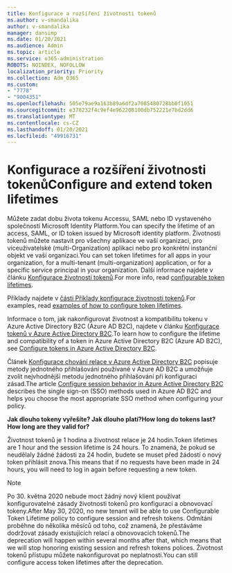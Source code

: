 ```yaml
---
title: Konfigurace a rozšíření životnosti tokenů
ms.author: v-smandalika
author: v-smandalika
manager: dansimp
ms.date: 01/20/2021
ms.audience: Admin
ms.topic: article
ms.service: o365-administration
ROBOTS: NOINDEX, NOFOLLOW
localization_priority: Priority
ms.collection: Adm_O365
ms.custom:
- "7778"
- "9004351"
ms.openlocfilehash: 505e79ae9a163b89a6df2a7085480728bb0f1051
ms.sourcegitcommit: e378232f4c9ef4e962208100db752221e7bd2dd6
ms.translationtype: MT
ms.contentlocale: cs-CZ
ms.lasthandoff: 01/20/2021
ms.locfileid: "49916731"
---
```

# <a name="configure-and-extend-token-lifetimes"></a><span data-ttu-id="b217f-102">Konfigurace a rozšíření životnosti tokenů</span><span class="sxs-lookup"><span data-stu-id="b217f-102">Configure and extend token lifetimes</span></span>

<span data-ttu-id="b217f-103">Můžete zadat dobu života tokenu Accessu, SAML nebo ID vystaveného společností Microsoft Identity Platform.</span><span class="sxs-lookup"><span data-stu-id="b217f-103">You can specify the lifetime of an access, SAML, or ID token issued by Microsoft identity platform.</span></span> <span data-ttu-id="b217f-104">Životnosti tokenů můžete nastavit pro všechny aplikace ve vaší organizaci, pro víceuživatelské (multi-Organization) aplikaci nebo pro konkrétní instanční objekt ve vaší organizaci.</span><span class="sxs-lookup"><span data-stu-id="b217f-104">You can set token lifetimes for all apps in your organization, for a multi-tenant (multi-organization) application, or for a specific service principal in your organization.</span></span> <span data-ttu-id="b217f-105">Další informace najdete v článku [Konfigurace životnosti tokenů](https://docs.microsoft.com/azure/active-directory/develop/active-directory-configurable-token-lifetimes).</span><span class="sxs-lookup"><span data-stu-id="b217f-105">For more info, read [configurable token lifetimes](https://docs.microsoft.com/azure/active-directory/develop/active-directory-configurable-token-lifetimes).</span></span>

<span data-ttu-id="b217f-106">Příklady najdete v [části Příklady konfigurace životnosti tokenů](https://docs.microsoft.com/azure/active-directory/develop/configure-token-lifetimes).</span><span class="sxs-lookup"><span data-stu-id="b217f-106">For examples, read [examples of how to configure token lifetimes](https://docs.microsoft.com/azure/active-directory/develop/configure-token-lifetimes).</span></span>

<span data-ttu-id="b217f-107">Informace o tom, jak nakonfigurovat životnost a kompatibilitu tokenu v Azure Active Directory B2C (Azure AD B2C), najdete v článku [Konfigurace tokenů v Azure Active Directory B2C](https://docs.microsoft.com/azure/active-directory-b2c/configure-tokens?pivots=b2c-user-flow).</span><span class="sxs-lookup"><span data-stu-id="b217f-107">To learn how to configure the lifetime and compatibility of a token in Azure Active Directory B2C (Azure AD B2C), see [Configure tokens in Azure Active Directory B2C](https://docs.microsoft.com/azure/active-directory-b2c/configure-tokens?pivots=b2c-user-flow).</span></span>

<span data-ttu-id="b217f-108">Článek [Konfigurace chování relace v Azure Active Directory B2C](https://docs.microsoft.com/azure/active-directory-b2c/session-behavior?pivots=b2c-user-flow) popisuje metody jednotného přihlašování používané v Azure AD B2C a umožňuje zvolit nejvhodnější metodu jednotného přihlašování při konfiguraci zásad.</span><span class="sxs-lookup"><span data-stu-id="b217f-108">The article [Configure session behavior in Azure Active Directory B2C](https://docs.microsoft.com/azure/active-directory-b2c/session-behavior?pivots=b2c-user-flow) describes the single sign-on (SSO) methods used in Azure AD B2C and helps you choose the most appropriate SSO method when configuring your policy.</span></span>

<span data-ttu-id="b217f-109">**Jak dlouho tokeny vyřešíte? Jak dlouho platí?**</span><span class="sxs-lookup"><span data-stu-id="b217f-109">**How long do tokens last? How long are they valid for?**</span></span>

<span data-ttu-id="b217f-110">Životnost tokenů je 1 hodina a životnost relace je 24 hodin.</span><span class="sxs-lookup"><span data-stu-id="b217f-110">Token lifetimes are 1 hour and the session lifetime is 24 hours.</span></span> <span data-ttu-id="b217f-111">To znamená, že pokud se neudělaly žádné žádosti za 24 hodin, budete se muset před žádostí o nový token přihlásit znova.</span><span class="sxs-lookup"><span data-stu-id="b217f-111">This means that if no requests have been made in 24 hours, you will need to log in again before requesting a new token.</span></span>

> [!NOTE]
> <span data-ttu-id="b217f-112">Po 30. května 2020 nebude moct žádný nový klient používat konfigurovatelné zásady životnosti tokenů pro konfiguraci a obnovovací tokeny.</span><span class="sxs-lookup"><span data-stu-id="b217f-112">After May 30, 2020, no new tenant will be able to use Configurable Token Lifetime policy to configure session and refresh tokens.</span></span> <span data-ttu-id="b217f-113">Odmítání proběhne do několika měsíců od toho, což znamená, že přestáváme dodržovat zásady existujících relací a obnovovacích tokenů.</span><span class="sxs-lookup"><span data-stu-id="b217f-113">The deprecation will happen within several months after that, which means that we will stop honoring existing session and refresh tokens polices.</span></span> <span data-ttu-id="b217f-114">Životnost tokenů přístupu můžete nakonfigurovat po neplatnosti.</span><span class="sxs-lookup"><span data-stu-id="b217f-114">You can still configure access token lifetimes after the deprecation.</span></span>






